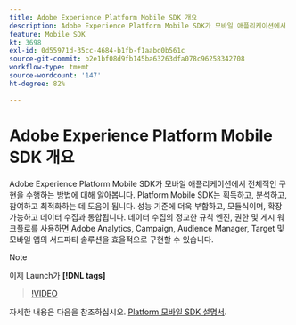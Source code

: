 ```yaml
---
title: Adobe Experience Platform Mobile SDK 개요
description: Adobe Experience Platform Mobile SDK가 모바일 애플리케이션에서 전체적인 구현을 수행하는 방법에 대해 알아봅니다. Platform Mobile SDK는 획득하고, 분석하고, 참여하고 최적화하는 데 도움이 됩니다. 성능 기준에 더욱 부합하고, 모듈식이며, 확장 가능하고 데이터 수집과 통합됩니다. 데이터 수집의 정교한 규칙 엔진, 권한 및 게시 워크플로를 사용하면 Adobe Analytics, Campaign, Audience Manager, Target 및 모바일 앱의 서드파티 솔루션을 효율적으로 구현할 수 있습니다.
feature: Mobile SDK
kt: 3698
exl-id: 0d55971d-35cc-4684-b1fb-f1aabd0b561c
source-git-commit: b2e1bf08d9fb145ba63263dfa078c96258342708
workflow-type: tm+mt
source-wordcount: '147'
ht-degree: 82%

---
```


# Adobe Experience Platform Mobile SDK 개요

Adobe Experience Platform Mobile SDK가 모바일 애플리케이션에서 전체적인 구현을 수행하는 방법에 대해 알아봅니다. Platform Mobile SDK는 획득하고, 분석하고, 참여하고 최적화하는 데 도움이 됩니다. 성능 기준에 더욱 부합하고, 모듈식이며, 확장 가능하고 데이터 수집과 통합됩니다. 데이터 수집의 정교한 규칙 엔진, 권한 및 게시 워크플로를 사용하면 Adobe Analytics, Campaign, Audience Manager, Target 및 모바일 앱의 서드파티 솔루션을 효율적으로 구현할 수 있습니다.

>[!NOTE]
>
> 이제 Launch가 **[!DNL tags]**

>[!VIDEO](https://video.tv.adobe.com/v/28948?quality=12&learn=on)

자세한 내용은 다음을 참조하십시오. [Platform 모바일 SDK 설명서](https://developer.adobe.com/client-sdks/documentation/).
